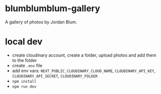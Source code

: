 # blumblumblum-gallery

A gallery of photos by Jordan Blum.


# local dev

- create cloudinary account, create a folder, upload photos and add them to the folder
- create `.env` file
- add env vars: `NEXT_PUBLIC_CLOUDINARY_CLOUD_NAME`, `CLOUDINARY_API_KEY`, `CLOUDINARY_API_SECRET`, `CLOUDINARY_FOLDER`
- `npm install`
- `npm run dev`
